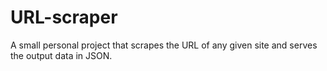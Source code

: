 # URL-scraper
A small personal project that scrapes the URL of any given site and serves the output data in JSON.
